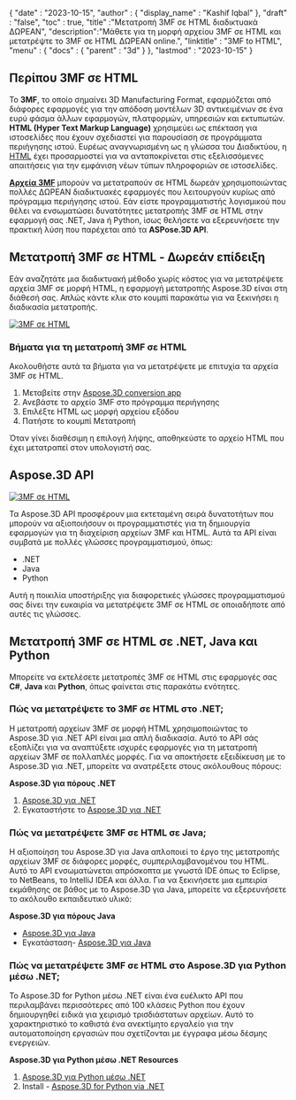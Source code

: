 {
  "date" : "2023-10-15",
  "author" : {
    "display_name" : "Kashif Iqbal"
},
  "draft" : "false",
  "toc" : true,
  "title" :"Μετατροπή 3MF σε HTML διαδικτυακά ΔΩΡΕΑΝ",
  "description":"Μάθετε για τη μορφή αρχείου 3MF σε HTML και μετατρέψτε το 3MF σε HTML ΔΩΡΕΑΝ online.",
  "linktitle" : "3MF to HTML",
  "menu" : {
    "docs" : {
      "parent" : "3d"
}
},
  "lastmod" : "2023-10-15"
}

## Περίπου 3MF σε HTML

Το **3MF**, το οποίο σημαίνει 3D Manufacturing Format, εφαρμόζεται από διάφορες εφαρμογές για την απόδοση μοντέλων 3D αντικειμένων σε ένα ευρύ φάσμα άλλων εφαρμογών, πλατφορμών, υπηρεσιών και εκτυπωτών. **HTML (Hyper Text Markup Language)** χρησιμεύει ως επέκταση για ιστοσελίδες που έχουν σχεδιαστεί για παρουσίαση σε προγράμματα περιήγησης ιστού. Ευρέως αναγνωρισμένη ως η γλώσσα του Διαδικτύου, η [HTML](/el/web/html/) έχει προσαρμοστεί για να ανταποκρίνεται στις εξελισσόμενες απαιτήσεις για την εμφάνιση νέων τύπων πληροφοριών σε ιστοσελίδες.

**[Αρχεία 3MF](/el/3d/3mf/)** μπορούν να μετατραπούν σε HTML δωρεάν χρησιμοποιώντας πολλές ΔΩΡΕΑΝ διαδικτυακές εφαρμογές που λειτουργούν κυρίως από πρόγραμμα περιήγησης ιστού. Εάν είστε προγραμματιστής λογισμικού που θέλει να ενσωματώσει δυνατότητες μετατροπής 3MF σε HTML στην εφαρμογή σας .NET, Java ή Python, ίσως θελήσετε να εξερευνήσετε την πρακτική λύση που παρέχεται από τα **ASPose.3D API**.

## Μετατροπή 3MF σε HTML - Δωρεάν επίδειξη

Εάν αναζητάτε μια διαδικτυακή μέθοδο χωρίς κόστος για να μετατρέψετε αρχεία 3MF σε μορφή HTML, η εφαρμογή μετατροπής Aspose.3D είναι στη διάθεσή σας. Απλώς κάντε κλικ στο κουμπί παρακάτω για να ξεκινήσει η διαδικασία μετατροπής.

[![3MF σε HTML](../3mf-to-html.png)](https://products.aspose.app/3d/conversion/)

### Βήματα για τη μετατροπή 3MF σε HTML

Ακολουθήστε αυτά τα βήματα για να μετατρέψετε με επιτυχία τα αρχεία 3MF σε HTML.

1. Μεταβείτε στην [Aspose.3D conversion app](https://products.aspose.app/3d/conversion/)
1. Ανεβάστε το αρχείο 3MF στο πρόγραμμα περιήγησης
1. Επιλέξτε HTML ως μορφή αρχείου εξόδου
1. Πατήστε το κουμπί Μετατροπή

Όταν γίνει διαθέσιμη η επιλογή λήψης, αποθηκεύστε το αρχείο HTML που έχει μετατραπεί στον υπολογιστή σας.

## Aspose.3D API

[![3MF σε HTML](../try-aspose-3d.png)](https://products.aspose.com/3d/)

Τα Aspose.3D API προσφέρουν μια εκτεταμένη σειρά δυνατοτήτων που μπορούν να αξιοποιήσουν οι προγραμματιστές για τη δημιουργία εφαρμογών για τη διαχείριση αρχείων 3MF και HTML. Αυτά τα API είναι συμβατά με πολλές γλώσσες προγραμματισμού, όπως:

* .NET
* Java
* Python

Αυτή η ποικιλία υποστήριξης για διαφορετικές γλώσσες προγραμματισμού σας δίνει την ευκαιρία να μετατρέψετε 3MF σε HTML σε οποιαδήποτε από αυτές τις γλώσσες.

## Μετατροπή 3MF σε HTML σε .NET, Java και Python

Μπορείτε να εκτελέσετε μετατροπές 3MF σε HTML στις εφαρμογές σας **C#**, **Java** και **Python**, όπως φαίνεται στις παρακάτω ενότητες.

### Πώς να μετατρέψετε το 3MF σε HTML στο .NET;

Η μετατροπή αρχείων 3MF σε μορφή HTML χρησιμοποιώντας το Aspose.3D για .NET API είναι μια απλή διαδικασία. Αυτό το API σάς εξοπλίζει για να αναπτύξετε ισχυρές εφαρμογές για τη μετατροπή αρχείων 3MF σε πολλαπλές μορφές. Για να αποκτήσετε εξειδίκευση με το Aspose.3D για .NET, μπορείτε να ανατρέξετε στους ακόλουθους πόρους:

**Aspose.3D για πόρους .NET**

1. [Aspose.3D για .NET](https://products.aspose.com/3d/net/)
1. Εγκαταστήστε το [Aspose.3D για .NET](https://docs.aspose.com/3d/net/installation/)

### Πώς να μετατρέψετε 3MF σε HTML σε Java;

Η αξιοποίηση του Aspose.3D για Java απλοποιεί το έργο της μετατροπής αρχείων 3MF σε διάφορες μορφές, συμπεριλαμβανομένου του HTML. Αυτό το API ενσωματώνεται απρόσκοπτα με γνωστά IDE όπως το Eclipse, το NetBeans, το IntelliJ IDEA και άλλα. Για να ξεκινήσετε μια εμπειρία εκμάθησης σε βάθος με το Aspose.3D για Java, μπορείτε να εξερευνήσετε το ακόλουθο εκπαιδευτικό υλικό:

**Aspose.3D για πόρους Java**

* [Aspose.3D για Java](https://products.aspose.com/3d/java/)
* Εγκατάσταση- [Aspose.3D για Java](https://docs.aspose.com/3d/java/installation/)

### Πώς να μετατρέψετε 3MF σε HTML στο Aspose.3D για Python μέσω .NET;

Το Aspose.3D for Python μέσω .NET είναι ένα ευέλικτο API που περιλαμβάνει περισσότερες από 100 κλάσεις Python που έχουν δημιουργηθεί ειδικά για χειρισμό τρισδιάστατων αρχείων. Αυτό το χαρακτηριστικό το καθιστά ένα ανεκτίμητο εργαλείο για την αυτοματοποίηση εργασιών που σχετίζονται με έγγραφα μέσω δέσμης ενεργειών.

**Aspose.3D για Python μέσω .NET Resources**

1. [Aspose.3D για Python μέσω .NET](https://products.aspose.com/3d/python-net/)
1. Install - [Aspose.3D for Python via .NET](https://releases.aspose.com/3d/python-net/)
